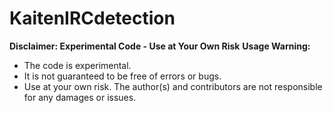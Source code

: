 # KaitenIRCdetection
**Disclaimer: Experimental Code - Use at Your Own Risk**
**Usage Warning:**
- The code is experimental.
- It is not guaranteed to be free of errors or bugs.
- Use at your own risk. The author(s) and contributors are not responsible for any damages or issues.
